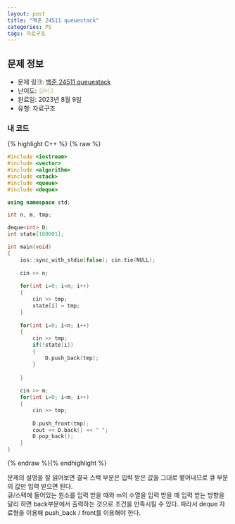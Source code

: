 ```yaml
---
layout: post
title: "백준 24511 queuestack"
categories: PS
tags: 자료구조
---
```


## 문제 정보
- 문제 링크: [백준 24511 queuestack](https://www.acmicpc.net/problem/24511)
- 난이도: <span style="color:#B5C78A">실버3</span>
- 완료일: 2023년 8월 9일
- 유형: 자료구조

### 내 코드

{% highlight C++ %} {% raw %}
```C++
#include <iostream>
#include <vector>
#include <algorithm>
#include <stack>
#include <queue>
#include <deque>

using namespace std;

int n, m, tmp;

deque<int> D;
int state[100001];

int main(void)
{
	ios::sync_with_stdio(false); cin.tie(NULL);
	
	cin >> n;	
	
	for(int i=0; i<n; i++)
	{
		cin >> tmp;
		state[i] = tmp;
	}
	
	for(int i=0; i<n; i++)
	{
		cin >> tmp;
		if(!state[i])
		{
			D.push_back(tmp);
		}
			
	}
	
	cin >> m;
	for(int i=0; i<m; i++)
	{
		cin >> tmp;
			
		D.push_front(tmp);
		cout << D.back() << " ";
		D.pop_back();
	}
}
```
{% endraw %}{% endhighlight %}

문제의 설명을 잘 읽어보면 결국 스택 부분은 입력 받은 값을 그대로 뱉어내므로 큐 부분의 값만 입력 받으면 된다.  
큐/스택에 들어있는 원소를 입력 받을 때와 m의 수열을 입력 받을 때 입력 받는 방향을 달리 하면 back부분에서 출력하는 것으로 조건을 만족시킬 수 있다. 따라서 deque 자료형을 이용해 push_back / front를 이용해야 한다.  

